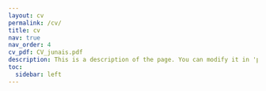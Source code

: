 ```yaml
---
layout: cv
permalink: /cv/
title: cv
nav: true
nav_order: 4
cv_pdf: CV_junais.pdf
description: This is a description of the page. You can modify it in 'pages/_cv.md'. You can also change or remove the top pdf download button.
toc:
  sidebar: left
---
```

